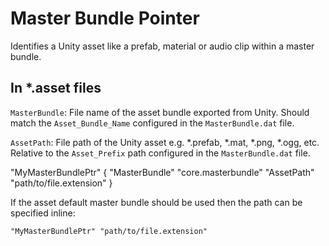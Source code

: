 # Master Bundle Pointer

Identifies a Unity asset like a prefab, material or audio clip within a master bundle.

## In \*.asset files

`MasterBundle`: File name of the asset bundle exported from Unity. Should match the `Asset_Bundle_Name` configured in the `MasterBundle.dat` file.

`AssetPath`: File path of the Unity asset e.g. \*.prefab, \*.mat, \*.png, \*.ogg, etc. Relative to the `Asset_Prefix` path configured in the `MasterBundle.dat` file.

"MyMasterBundlePtr"
{
    "MasterBundle" "core.masterbundle"
    "AssetPath" "path/to/file.extension"
}

If the asset default master bundle should be used then the path can be specified inline:

```"MyMasterBundlePtr" "path/to/file.extension"```

